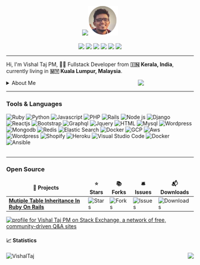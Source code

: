 <h4 align="center"><img src="https://media.giphy.com/media/hvRJCLFzcasrR4ia7z/giphy.gif" width="40"><img src="/resume-round.png" width="80px"></h4>
<div align="center">
  <a href="https://calendly.com/vishaltajpm/30min" style="color: #fff;"><img src="https://assets.calendly.com/packs/media/logo-square-cd364a3c33976d32792a.png" width="24"/></a>
  <a href="https://www.linkedin.com/in/vishaltajpm/" style="color: #fff;"><img src="https://img.icons8.com/color/24/000000/linkedin.png" width="24"/></a>
  <a href="https://twitter.com/vishaltajpm" style="color: #fff;"><img src="https://img.icons8.com/color/24/000000/twitter--v2.png" width="24"/></a>
  <a href="https://www.hackerrank.com/vishaltajpm" style="color: #fff;"><img src="https://img.icons8.com/windows/24/ffffff/hackerrank.png" width="24"/></a>
  <a href="https://www.upwork.com/freelancers/~0195290cec8aeb62b6" style="color: #fff;"><img src="https://img.icons8.com/ios/24/14a800/upwork.png" width="24"/></a>
  <img src="https://visitor-badge.glitch.me/badge?page_id=VishalTaj.VishalTaj" />
</div>

---

<p>Hi, I'm Vishal Taj PM, 👨‍💻 Fullstack Developer from <b>🇮🇳 Kerala, India</b>, currently living in <b>🇲🇾 Kuala Lumpur, Malaysia</b>.</p>
<img src="https://user-images.githubusercontent.com/5780940/184087818-c968f1ae-0d2f-449f-b7de-2cee9b805828.png" width="150px" align="right" />



<details>
  <summary>About Me</summary>

  <p><br />A passionate programmer who always love to code. Keen to learn new things and believes coding as a supernatural power.</p>
  <p>With More than 5 years in software industry. I enjoy being challenged and engaging with projects that require me to work outside my comfort and knowledge set.</p>
  <legend>Hobbies/Interests</legend>
  <ul>
    <li>passionate to learn new things</li>
    <li>a movie buff</li>
    <li>likes to play <b>Cricket</b> , <b>Football</b>.</li>
  </ul>

</details>



---

### Tools & Languages

![Ruby](https://img.icons8.com/fluency/32/000000/ruby-programming-language.png)
![Python](https://img.icons8.com/color/32/000000/python--v1.png)
![Javascript](https://img.icons8.com/color/32/000000/javascript--v1.png)
![PHP](https://img.icons8.com/officel/32/000000/php-logo.png)
![Rails](https://img.icons8.com/windows/32/cd2f2a/ruby-on-rails.png) 
![Node js](https://img.icons8.com/windows/32/4cac79/nodejs.png)
![Django](https://img.icons8.com/material-outlined/32/4cac79/django.png)
![Reactjs](https://img.icons8.com/office/32/000000/react.png)
![Bootstrap](https://img.icons8.com/color/32/000000/bootstrap.png)
![Graphql](https://img.icons8.com/color/32/000000/graphql.png)
![Jquery](https://img.icons8.com/ios-filled/32/ffffff/jquery.png)
![HTML](https://img.icons8.com/color/32/ffffff/html.png)
![Mysql](https://img.icons8.com/color/32/000000/mysql.png)
![Wordpress](https://img.icons8.com/color/32/000000/postgresql.png)
![Mongodb](https://img.icons8.com/color/32/000000/mongodb.png)
![Redis](https://img.icons8.com/color/32/000000/redis.png)
![Elastic Search](https://img.icons8.com/color/32/000000/elasticsearch.png)
![Docker](https://img.icons8.com/color/32/000000/nginx.png)
![GCP](https://img.icons8.com/color/32/000000/google-cloud-platform.png)
![Aws](https://img.icons8.com/color/32/fffff/amazon-web-services.png)
![Wordpress](https://img.icons8.com/color/32/000000/wordpress.png)
![Shopify](https://img.icons8.com/color/32/000000/shopify.png)
![Heroku](https://img.icons8.com/color/32/000000/heroku.png)
![Visual Studio Code](https://img.icons8.com/color/32/000000/visual-studio-code-2019.png)
![Docker](https://img.icons8.com/color/32/000000/docker.png)
![Ansible](https://img.icons8.com/color/32/000000/ansible.png)
<br />
<br />

---

### Open Source

<table>
  <thead align="center">
    <tr border: none;>
      <td><b>🎁 Projects</b></td>
      <td><b>⭐ Stars</b></td>
      <td><b>📚 Forks</b></td>
      <td><b>🛎 Issues</b></td>
      <td><b>📬 Downloads</b></td>
    </tr>
  </thead>
  <tbody>
    <tr>
      <td><a href="https://github.com/VishalTaj/mti"><b>Mutiple Table Inheritance In Ruby On Rails</b></a></td>
      <td><img alt="Stars" src="https://img.shields.io/github/stars/VishalTaj/mti?style=flat-square&labelColor=343b41"/></td>
      <td><img alt="Forks" src="https://img.shields.io/github/forks/VishalTaj/mti?style=flat-square&labelColor=343b41"/></td>
      <td><img alt="Issues" src="https://img.shields.io/github/issues/VishalTaj/mti?style=flat-square&labelColor=343b41"/></td>
      <td><img alt="Downloads" src="https://img.shields.io/gem/dt/mti"/></td>
    </tr>
  </tbody>
</table>

<div>
  <a href="https://stackexchange.com/users/4175793"><img src="https://stackexchange.com/users/flair/4175793.png?theme=dark" width="208" height="58" alt="profile for Vishal Taj PM on Stack Exchange, a network of free, community-driven Q&amp;A sites" title="profile for Vishal Taj PM on Stack Exchange, a network of free, community-driven Q&amp;A sites"></a>
</div>

<h4>📈 Statistics</h4>
<p>
<img src='https://github-readme-stats.vercel.app/api/top-langs/?username=VishalTaj&theme=dark&hide_langs_below=4&layout=compact' align="right" />
  </p>
<p> <img src="https://github-readme-stats.vercel.app/api?username=VishalTaj&show_icons=true&theme=dark&layout=compact" alt="VishalTaj" align="left" />
</p>

